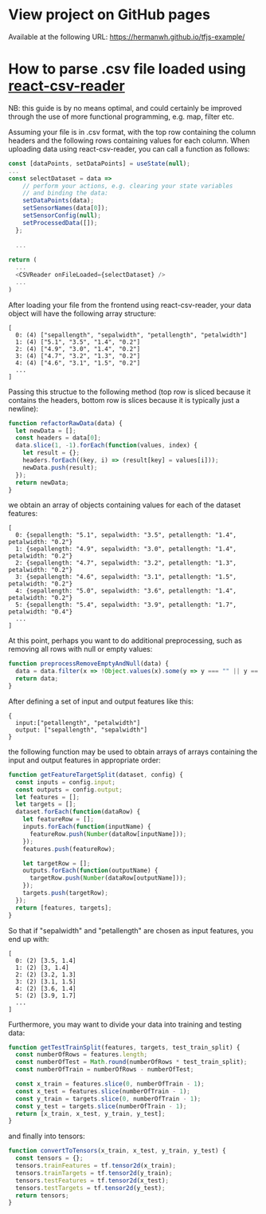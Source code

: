 # View project on GitHub pages

Available at the following URL: https://hermanwh.github.io/tfjs-example/

# How to parse .csv file loaded using [react-csv-reader](https://www.npmjs.com/package/react-csv-reader)
NB: this guide is by no means optimal, and could certainly be improved through the use of more functional programming, e.g. map, filter etc.

Assuming your file is in .csv format, with the top row containing the column headers and the following rows containing values for each column. When uploading data using react-csv-reader, you can call a function as follows:

```javascript
const [dataPoints, setDataPoints] = useState(null);
...
const selectDataset = data => 
    // perform your actions, e.g. clearing your state variables
    // and binding the data:
    setDataPoints(data);
    setSensorNames(data[0]);
    setSensorConfig(null);
    setProcessedData([]);
  };
  
  ...
  
return (
  ...
  <CSVReader onFileLoaded={selectDataset} />
  ...
)
```

After loading your file from the frontend using react-csv-reader, your data object will have the following array structure:
```
[
  0: (4) ["sepallength", "sepalwidth", "petallength", "petalwidth"]
  1: (4) ["5.1", "3.5", "1.4", "0.2"]
  2: (4) ["4.9", "3.0", "1.4", "0.2"]
  3: (4) ["4.7", "3.2", "1.3", "0.2"]
  4: (4) ["4.6", "3.1", "1.5", "0.2"]
  ...
]
```

Passing this structue to the following method (top row is sliced because it contains the headers, bottom row is slices because it is typically just a newline):
```javascript
function refactorRawData(data) {
  let newData = [];
  const headers = data[0];
  data.slice(1, -1).forEach(function(values, index) {
    let result = {};
    headers.forEach((key, i) => (result[key] = values[i]));
    newData.push(result);
  });
  return newData;
}
```

we obtain an array of objects containing values for each of the dataset features:
```
[
  0: {sepallength: "5.1", sepalwidth: "3.5", petallength: "1.4", petalwidth: "0.2"}
  1: {sepallength: "4.9", sepalwidth: "3.0", petallength: "1.4", petalwidth: "0.2"}
  2: {sepallength: "4.7", sepalwidth: "3.2", petallength: "1.3", petalwidth: "0.2"}
  3: {sepallength: "4.6", sepalwidth: "3.1", petallength: "1.5", petalwidth: "0.2"}
  4: {sepallength: "5.0", sepalwidth: "3.6", petallength: "1.4", petalwidth: "0.2"}
  5: {sepallength: "5.4", sepalwidth: "3.9", petallength: "1.7", petalwidth: "0.4"}
  ...
]
```

At this point, perhaps you want to do additional preprocessing, such as removing all rows with null or empty values:
```javascript
function preprocessRemoveEmptyAndNull(data) {
  data = data.filter(x => !Object.values(x).some(y => y === "" || y == null));
  return data;
}
```

After defining a set of input and output features like this:
```
{
  input:["petallength", "petalwidth"]
  output: ["sepallength", "sepalwidth"]
}
```

the following function may be used to obtain arrays of arrays containing the input and output features in appropriate order:
```javascript
function getFeatureTargetSplit(dataset, config) {
  const inputs = config.input;
  const outputs = config.output;
  let features = [];
  let targets = [];
  dataset.forEach(function(dataRow) {
    let featureRow = [];
    inputs.forEach(function(inputName) {
      featureRow.push(Number(dataRow[inputName]));
    });
    features.push(featureRow);

    let targetRow = [];
    outputs.forEach(function(outputName) {
      targetRow.push(Number(dataRow[outputName]));
    });
    targets.push(targetRow);
  });
  return [features, targets];
}
```

So that if "sepalwidth" and "petallength" are chosen as input features, you end up with:
```
[
  0: (2) [3.5, 1.4]
  1: (2) [3, 1.4]
  2: (2) [3.2, 1.3]
  3: (2) [3.1, 1.5]
  4: (2) [3.6, 1.4]
  5: (2) [3.9, 1.7]
  ...
]
```

Furthermore, you may want to divide your data into training and testing data:
```javascript
function getTestTrainSplit(features, targets, test_train_split) {
  const numberOfRows = features.length;
  const numberOfTest = Math.round(numberOfRows * test_train_split);
  const numberOfTrain = numberOfRows - numberOfTest;

  const x_train = features.slice(0, numberOfTrain - 1);
  const x_test = features.slice(numberOfTrain - 1);
  const y_train = targets.slice(0, numberOfTrain - 1);
  const y_test = targets.slice(numberOfTrain - 1);
  return [x_train, x_test, y_train, y_test];
}
```

and finally into tensors:
```javascript
function convertToTensors(x_train, x_test, y_train, y_test) {
  const tensors = {};
  tensors.trainFeatures = tf.tensor2d(x_train);
  tensors.trainTargets = tf.tensor2d(y_train);
  tensors.testFeatures = tf.tensor2d(x_test);
  tensors.testTargets = tf.tensor2d(y_test);
  return tensors;
}
```

